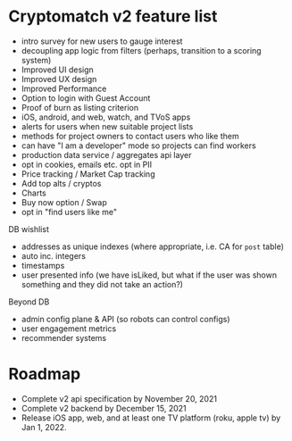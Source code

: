 # Cryptomatch v2 feature list


- intro survey for new users to gauge interest
- decoupling app logic from filters (perhaps, transition to a scoring system) 
- Improved UI design
- Improved UX design
- Improved Performance
- Option to login with Guest Account
- Proof of burn as listing criterion
- iOS, android, and web, watch, and TVoS apps
- alerts for users when new suitable project lists
- methods for project owners to contact users who like them
- can have "I am a developer" mode so projects can find workers
- production data service / aggregates api layer
- opt in cookies, emails etc. opt in PII
- Price tracking / Market Cap tracking
- Add top alts / cryptos
- Charts
- Buy now option / Swap
- opt in "find users like me"

DB wishlist
- addresses as unique indexes (where appropriate, i.e. CA for `post` table)
- auto inc. integers
- timestamps
- user presented info (we have isLiked, but what if the user was shown something and they did not take an action?)

Beyond DB
- admin config plane & API (so robots can control configs)
- user engagement metrics
- recommender systems


# Roadmap

- Complete v2 api specification by November 20, 2021
- Complete v2 backend by December 15, 2021
- Release iOS app, web, and at least one TV platform (roku, apple tv) by Jan 1, 2022.
